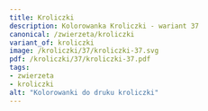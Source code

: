 ```yaml
---
title: Kroliczki
description: Kolorowanka Kroliczki - wariant 37
canonical: /zwierzeta/kroliczki
variant_of: kroliczki
image: /kroliczki/37/kroliczki-37.svg
pdf: /kroliczki/37/kroliczki-37.pdf
tags:
- zwierzeta
- kroliczki
alt: "Kolorowanki do druku kroliczki"
---
```

